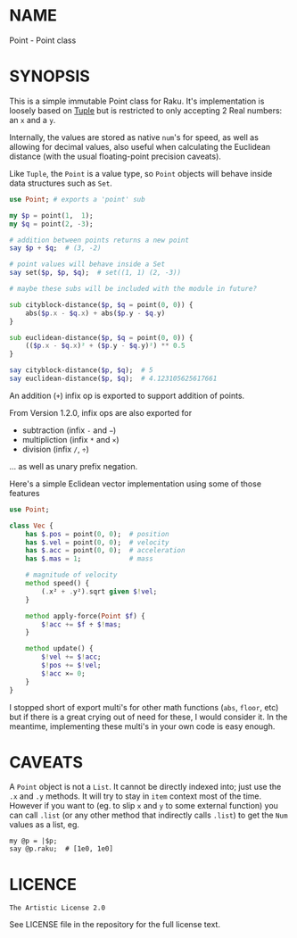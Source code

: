 NAME
====

Point - Point class


SYNOPSIS
========

This is a simple immutable Point class for Raku. It's implementation is loosely based on [Tuple](https://modules.raku.org/dist/Tuple:cpan:ELIZABETH) but is restricted to only accepting 2 Real numbers: an `x` and a `y`.

Internally, the values are stored as native `num`'s for speed, as well as allowing for decimal values, also useful when calculating the Euclidean distance (with the usual floating-point precision caveats).

Like `Tuple`, the `Point` is a value type, so `Point` objects will behave inside data structures such as `Set`.

```raku
use Point; # exports a 'point' sub

my $p = point(1,  1);
my $q = point(2, -3);

# addition between points returns a new point
say $p + $q;  # (3, -2)

# point values will behave inside a Set
say set($p, $p, $q);  # set((1, 1) (2, -3))

# maybe these subs will be included with the module in future?

sub cityblock-distance($p, $q = point(0, 0)) {
    abs($p.x - $q.x) + abs($p.y - $q.y)
}

sub euclidean-distance($p, $q = point(0, 0)) {
    (($p.x - $q.x)² + ($p.y - $q.y)²) ** 0.5
}

say cityblock-distance($p, $q);  # 5 
say euclidean-distance($p, $q);  # 4.123105625617661 
```

An addition (`+`) infix op is exported to support addition of points.

From Version 1.2.0, infix ops are also exported for
  * subtraction (infix `-` and `−`)
  * multipliction (infix `*` and `×`)
  * division (infix `/`,  `÷`)

... as well as unary prefix negation.

Here's a simple Eclidean vector implementation using some of those features

```raku
use Point;

class Vec {
    has $.pos = point(0, 0);  # position
    has $.vel = point(0, 0);  # velocity
    has $.acc = point(0, 0);  # acceleration
    has $.mas = 1;            # mass

    # magnitude of velocity
    method speed() {
        (.x² + .y²).sqrt given $!vel;
    }

    method apply-force(Point $f) {
        $!acc += $f ÷ $!mas;
    }

    method update() {
        $!vel += $!acc;
        $!pos += $!vel;
        $!acc ×= 0;
    }
}
```

I stopped short of export multi's for other math functions (`abs`, `floor`, etc) but if there is a great crying out of need for these, I would consider it. In the meantime, implementing these multi's in your own code is easy enough.

CAVEATS
=======

A `Point` object is not a `List`. It cannot be directly indexed into; just use the `.x` and `.y` methods. It will try to stay in `item` context most of the time. However if you want to (eg. to slip `x` and `y` to some external function) you can call `.list` (or any other method that indirectly calls `.list`) to get the `Num` values as a list, eg.

    my @p = |$p;
    say @p.raku;  # [1e0, 1e0]


LICENCE
=======

    The Artistic License 2.0

See LICENSE file in the repository for the full license text.
